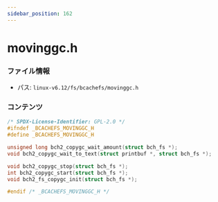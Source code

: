 ```yaml
---
sidebar_position: 162
---
```

# movinggc.h

### ファイル情報

- パス: `linux-v6.12/fs/bcachefs/movinggc.h`

### コンテンツ

```h
/* SPDX-License-Identifier: GPL-2.0 */
#ifndef _BCACHEFS_MOVINGGC_H
#define _BCACHEFS_MOVINGGC_H

unsigned long bch2_copygc_wait_amount(struct bch_fs *);
void bch2_copygc_wait_to_text(struct printbuf *, struct bch_fs *);

void bch2_copygc_stop(struct bch_fs *);
int bch2_copygc_start(struct bch_fs *);
void bch2_fs_copygc_init(struct bch_fs *);

#endif /* _BCACHEFS_MOVINGGC_H */

```
